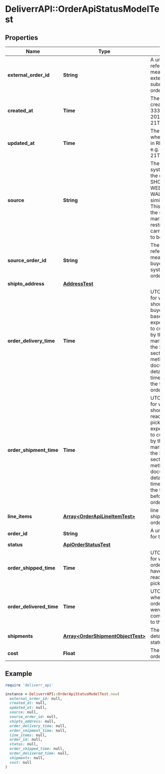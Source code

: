 # DeliverrAPI::OrderApiStatusModelTest

## Properties

| Name | Type | Description | Notes |
| ---- | ---- | ----------- | ----- |
| **external_order_id** | **String** | A unique order reference meaningful to the external system submitting the order. |  |
| **created_at** | **Time** | The timestamp of creation in RFC 3339 format. e.g. 2017-07-21T17:32:28Z | [optional] |
| **updated_at** | **Time** | The timestamp when last updated in RFC 3339 format. e.g. 2017-07-21T17:32:28Z | [optional] |
| **source** | **String** | The name of the system originating the order such as SHOPIFY, AMAZON, WEBSITE, WALMART or similar. Free text. This is a vital field if the source marketplace restricts which carriers are allowed to be used. |  |
| **source_order_id** | **String** | The order id or reference that is meaningful to the buyer and/or the system sourcing the order. |  |
| **shipto_address** | [**AddressTest**](AddressTest.md) |  |  |
| **order_delivery_time** | **Time** | UTC datetime value for when the order should arrive at the buyer&#39;s address, based on expectations given to customers or set by the originating marketplace. See the Shipment SLA section of this method&#39;s documentation for details. This date time needs to be in the future and after orderShipmentTime. | [optional] |
| **order_shipment_time** | **Time** | UTC datetime value for when the order should should be ready for carrier pickup, based on expectations given to customers or set by the originating marketplace. See the Shipment SLA section of this method&#39;s documentation for details. This date time needs to be in the future and before orderDeliveryTime. | [optional] |
| **line_items** | [**Array&lt;OrderApiLineItemTest&gt;**](OrderApiLineItemTest.md) | line items to be shipped in this order. |  |
| **order_id** | **String** | A unique identifier for this order. |  |
| **status** | [**ApiOrderStatusTest**](ApiOrderStatusTest.md) |  |  |
| **order_shipped_time** | **Time** | UTC datetime value for when entier order (all packages) have been reported ready for carrier pickup. | [optional] |
| **order_delivered_time** | **Time** | UTC datetime value when the entire order (all packages) were reported as completing delivery to the buyer. | [optional] |
| **shipments** | [**Array&lt;OrderShipmentObjectTest&gt;**](OrderShipmentObjectTest.md) | The shipment details if the order status is SHIPPED. |  |
| **cost** | **Float** | The fulfillment order&#39;s cost | [optional] |

## Example

```ruby
require 'deliverr_api'

instance = DeliverrAPI::OrderApiStatusModelTest.new(
  external_order_id: null,
  created_at: null,
  updated_at: null,
  source: null,
  source_order_id: null,
  shipto_address: null,
  order_delivery_time: null,
  order_shipment_time: null,
  line_items: null,
  order_id: null,
  status: null,
  order_shipped_time: null,
  order_delivered_time: null,
  shipments: null,
  cost: null
)
```

